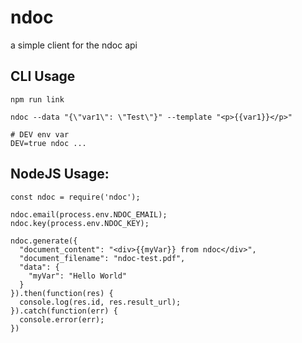 # ndoc
a simple client for the ndoc api


CLI Usage
----

```
npm run link

ndoc --data "{\"var1\": \"Test\"}" --template "<p>{{var1}}</p>"

# DEV env var
DEV=true ndoc ...
```


NodeJS Usage:
---

```
const ndoc = require('ndoc');

ndoc.email(process.env.NDOC_EMAIL);
ndoc.key(process.env.NDOC_KEY);

ndoc.generate({
  "document_content": "<div>{{myVar}} from ndoc</div>",
  "document_filename": "ndoc-test.pdf",
  "data": {
    "myVar": "Hello World"
  }
}).then(function(res) {
  console.log(res.id, res.result_url);
}).catch(function(err) {
  console.error(err);
})
```
